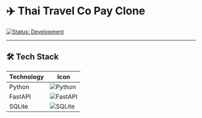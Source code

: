# ✈️ Thai Travel Co Pay Clone

[![Status: Development](https://img.shields.io/badge/Status-Development-yellow)]()

---

## 🛠️ Tech Stack

| Technology | Icon                                                                                                     |
| ---------- | -------------------------------------------------------------------------------------------------------- |
| Python     | ![Python](https://img.shields.io/badge/Python-3776AB?style=for-the-badge&logo=python&logoColor=white)    |
| FastAPI    | ![FastAPI](https://img.shields.io/badge/FastAPI-009688?style=for-the-badge&logo=fastapi&logoColor=white) |
| SQLite     | ![SQLite](https://img.shields.io/badge/SQLite-003B57?style=for-the-badge&logo=sqlite&logoColor=white)    |

